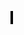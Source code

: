 <html>
  <head>
<title> Breakout Game </title>
    </head>
    <body>
      <canvas height = "500" width = "500" id = "ctx" style = "border:2px solid #000000"/>
      <script>

        var ctx = document.getElementById('ctx').getContext('2d');
        var WIDTH = 500;
        var HEIGHT = 500;
        var numOfTiles, tileList, score, intervalVar, hitCount, running = false;
        ctx.font = '20px Calibri';
        ctx.fillText('Click me to start the game!',150,250)

        var ball = {
          x:0,
          y:250,
          radius:5,
          color:'blue',
          spdX:-5,
          spdY:-5
          };

          var base = {
            x:0,
            y:500,
            height:20,
            width:100,
            color:'orange',
            pressingLeft:false,
            pressingRight:false,
            lives:3
          };

          var tile = {
            height:20,
            width:40,
            color:'red'
          };

          running = false;
          document.getElementById('ctx').onmousedown = function() {
            if (running) {
              clearInterval(intervalVar);
              location.reload()
            }
            startGame();
          }

          document.onkeydown = function(event) {
            if (event.keyCode == 37) {
              base.pressingLeft = true;
              base.pressingRight = false;
            }
            else if (event.keyCode == 39) {
              base.pressingLeft = false;
              base.pressingRight = true;
            }
          }

          document.onkeyup = function(event) {
            if (event.keyCode == 37) {
              base.pressingLeft = false;
            }
            else if (event.keyCode == 39) {
              base.pressingRight = false;
            }
          }

          testCollision = function(base,ball) {
            return ((base.x < ball.x + 2*ball.radius) &&
                    (ball.x < base.x + base.width) &&
                    (base.y < ball.y + 2*ball.radius) &&
                    (ball.y < base.y + base.height));
          }
          testCollisionTile = function(t,ball) {
            return ((t.x < ball.x + 2*ball.radius) &&
                    (ball.x < t.x + tile.width) &&
                    (t.y < ball.y + 2*ball.radius) &&
                    (ball.y < t.y + tile.height));
          }

          drawBall = function() {
            ctx.save();
            ctx.fillStyle = ball.color;
            ctx.beginPath();
            ctx.arc(ball.x,ball.y,ball.radius,0,2 * Math.PI);
            ctx.fill();
            ctx.restore();
          }

          drawBase = function() {
            ctx.save();
            ctx.fillStyle = base.color;
            ctx.fillRect(base.x,base.y,base.width,base.height);
            ctx.restore();
          }

          drawTile = function(t,i) {
            ctx.save();
            ctx.fillStyle = tile.color;
            ctx.fillRect(t.x,t.y,tile.width,tile.height);
            ctx.restore();
          }

          updateBasePosition = function() {
            if (base.pressingLeft) {
              base.x = base.x - 5;
            }
            else if (base.pressingRight) {
              base.x = base.x + 5;
            }
            if (base.x < 0) {
              base.x = 0;
            }
            if (base.x > WIDTH-base.width) {
              base.x = WIDTH-base.width;
            }
          }

          updateBallPosition = function() {
            ball.x += ball.spdX;
            ball.y += ball.spdY;
            if (ball.x > WIDTH || ball.x < 0) {
              hitCount++;
              if (hitCount % 5 == 0) {
                if (ball.spdX < 0)
                ball.spdX = -(Math.abs(ball.spdX)+ 1);
                else
                ball.spdX += 1;
              }
              ball.spdX = -ball.spdX;
            }
            if (ball.y < 0) {
              hitCount++;
              if (hitCount % 5 == 0) {
                if (ball.spdY < 0)
                ball.spdY = -(Math.abs(ball.spdY)+ 1);
                else
                ball.spdY += 1;
              }
              ball.spdY = -ball.spdY;
            }
            if (ball.y > HEIGHT) {
              hitCount++;
              if (hitCount % 5 == 0) {
                if (ball.spdY < 0)
                ball.spdY = -(Math.abs(ball.spdY)+ 1);
                else
                ball.spdX += 1;
              }
              ball.spdY = -ball.spdY;
              base.lives--;
            }
          }

          isGameOver = function() {
            if (base.lives==0) {
              clearInterval(intervalVar);
              ctx.fillText('Game Over! Click to restart.',150,250);
            }
            if (score == 330) {
              clearInterval(intervalVar);
              ctx.fillText('You win! Click to restart.',150,250);
            }
          }

          update = function() {
            ctx.clearRect(0,0,WIDTH,HEIGHT);
            tileList.forEach(drawTile);
            drawBall();
            drawBase();

            if (testCollision(base,ball)) {
              ball.spdY = -ball.spdY;
            }

            for(key in tileList) {
              if (testCollisionTile(tileList[key],ball)) {
                delete tileList[key];
                ball.spdY = -ball.spdY;
                score += 5;
              }
            }

            ctx.fillText('Score: ' + score,5,490);
            ctx.fillText("Lives: "+ base.lives,430,490)

            isGameOver();
            updateBasePosition();
            updateBallPosition();
          }

          startGame = function() {
            base.x = 150;
            ball.x = base.x + 100;
            base.y = base.y - 100;
            numOfTiles = 0;
            var tileX = 5;
            var tileY = 5;
            tileList = [];
            score = 0;
            base.lives = 3;
            hitCount = 0;
            running = true;
            for (var i=1;i<=6;i++) {
              tileX = 5;
              for(var j=1;j<=11;j++) { //45*11 = 495
                tileList[numOfTiles] = {x:tileX,y:tileY};
                numOfTiles++;
                tileX += 45; //50
              }
              tileY += 25;
            }
            intervalVar = setInterval(update,20);
          }

      </script>
    </body>
<html>
